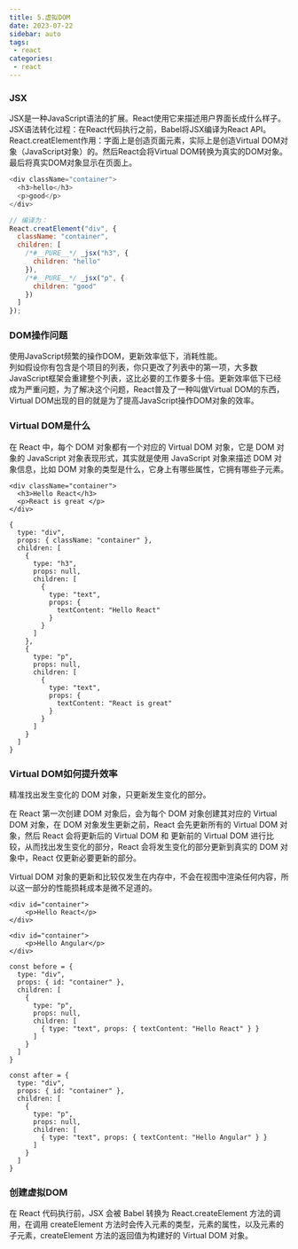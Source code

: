 ```yaml
---
title: 5.虚拟DOM
date: 2023-07-22
sidebar: auto
tags:
 - react
categories:
 - react
---
```


### JSX
JSX是一种JavaScript语法的扩展。React使用它来描述用户界面长成什么样子。<br />
JSX语法转化过程：在React代码执行之前，Babel将JSX编译为React API。React.creatElement作用：字面上是创造页面元素，实际上是创造Virtual DOM对象（JavaScript对象）的。然后React会将Virtual DOM转换为真实的DOM对象。最后将真实DOM对象显示在页面上。
```js
<div className="container">
  <h3>hello</h3>
  <p>good</p>
</div>

// 编译为：
React.creatElement("div", {
  className: "container",
  children: [
    /*#__PURE__*/ _jsx("h3", {
      children: "hello"
    }),
    /*#__PURE__*/ _jsx("p", {
      children: "good"
    })
  ]
});
```
### DOM操作问题
使用JavaScript频繁的操作DOM，更新效率低下，消耗性能。<br />
列如假设你有包含是个项目的列表，你只更改了列表中的第一项，大多数JavaScript框架会重建整个列表，这比必要的工作要多十倍。更新效率低下已经成为严重问题，为了解决这个问题，React普及了一种叫做Virtual DOM的东西，Virtual DOM出现的目的就是为了提高JavaScript操作DOM对象的效率。

### Virtual DOM是什么
在 React 中，每个 DOM 对象都有一个对应的 Virtual DOM 对象，它是 DOM 对象的 JavaScript 对象表现形式，其实就是使用 JavaScript 对象来描述 DOM 对象信息，比如 DOM 对象的类型是什么，它身上有哪些属性，它拥有哪些子元素。
```react
<div className="container">
  <h3>Hello React</h3>
  <p>React is great </p>
</div>
```

```react
{
  type: "div",
  props: { className: "container" },
  children: [
    {
      type: "h3",
      props: null,
      children: [
        {
          type: "text",
          props: {
            textContent: "Hello React"
          }
        }
      ]
    },
    {
      type: "p",
      props: null,
      children: [
        {
          type: "text",
          props: {
            textContent: "React is great"
          }
        }
      ]
    }
  ]
}
```

### Virtual DOM如何提升效率
精准找出发生变化的 DOM 对象，只更新发生变化的部分。

在 React 第一次创建 DOM 对象后，会为每个 DOM 对象创建其对应的 Virtual DOM 对象，在 DOM 对象发生更新之前，React 会先更新所有的 Virtual DOM 对象，然后 React 会将更新后的 Virtual DOM 和 更新前的 Virtual DOM 进行比较，从而找出发生变化的部分，React 会将发生变化的部分更新到真实的 DOM 对象中，React 仅更新必要更新的部分。

Virtual DOM 对象的更新和比较仅发生在内存中，不会在视图中渲染任何内容，所以这一部分的性能损耗成本是微不足道的。
```react
<div id="container">
	<p>Hello React</p>
</div>
```

```react
<div id="container">
	<p>Hello Angular</p>
</div>
```

```react
const before = {
  type: "div",
  props: { id: "container" },
  children: [
    {
      type: "p",
      props: null,
      children: [
        { type: "text", props: { textContent: "Hello React" } }
      ]
    }
  ]
}
```

```react
const after = {
  type: "div",
  props: { id: "container" },
  children: [
    {
      type: "p",
      props: null,
      children: [
        { type: "text", props: { textContent: "Hello Angular" } }
      ]
    }
  ]
}
```

### 创建虚拟DOM
在 React 代码执行前，JSX 会被 Babel 转换为 React.createElement 方法的调用，在调用 createElement 方法时会传入元素的类型，元素的属性，以及元素的子元素，createElement 方法的返回值为构建好的 Virtual DOM 对象。